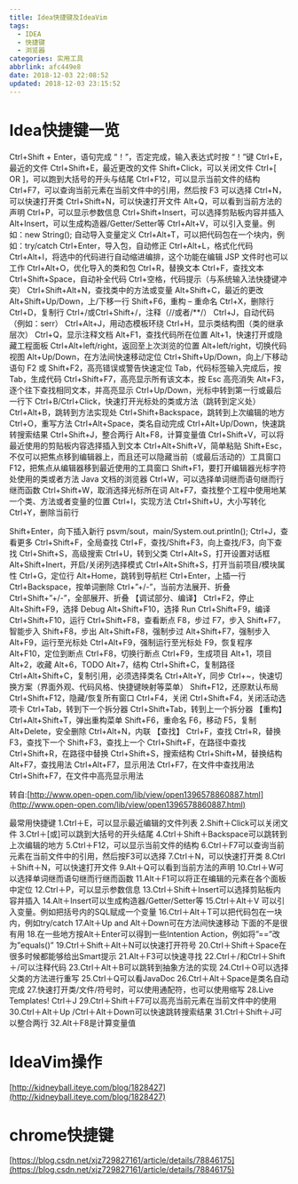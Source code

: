 ```yaml
---
title: Idea快捷键及IdeaVim
tags:
  - IDEA
  - 快捷键
  - 浏览器
categories: 实用工具
abbrlink: afc449e8
date: 2018-12-03 22:08:52
updated: 2018-12-03 23:15:52
---
```

# Idea快捷键一览
 Ctrl+Shift + Enter，语句完成
 “！”，否定完成，输入表达式时按 “！”键
 Ctrl+E，最近的文件
 Ctrl+Shift+E，最近更改的文件
 Shift+Click，可以关闭文件
 Ctrl+[ OR ]，可以跑到大括号的开头与结尾
 Ctrl+F12，可以显示当前文件的结构
 Ctrl+F7，可以查询当前元素在当前文件中的引用，然后按 F3 可以选择
 Ctrl+N，可以快速打开类
 Ctrl+Shift+N，可以快速打开文件
 Alt+Q，可以看到当前方法的声明
 Ctrl+P，可以显示参数信息
 Ctrl+Shift+Insert，可以选择剪贴板内容并插入
 Alt+Insert，可以生成构造器/Getter/Setter等
 Ctrl+Alt+V，可以引入变量。例如：new String(); 自动导入变量定义
 Ctrl+Alt+T，可以把代码包在一个块内，例如：try/catch
 Ctrl+Enter，导入包，自动修正
 Ctrl+Alt+L，格式化代码
 Ctrl+Alt+I，将选中的代码进行自动缩进编排，这个功能在编辑 JSP 文件时也可以工作
 Ctrl+Alt+O，优化导入的类和包
 Ctrl+R，替换文本
 Ctrl+F，查找文本
 Ctrl+Shift+Space，自动补全代码
 Ctrl+空格，代码提示（与系统输入法快捷键冲突）
 Ctrl+Shift+Alt+N，查找类中的方法或变量
 Alt+Shift+C，最近的更改
 Alt+Shift+Up/Down，上/下移一行
 Shift+F6，重构 – 重命名
 Ctrl+X，删除行
 Ctrl+D，复制行
 Ctrl+/或Ctrl+Shift+/，注释（//或者/**/）
 Ctrl+J，自动代码（例如：serr）
 Ctrl+Alt+J，用动态模板环绕
 Ctrl+H，显示类结构图（类的继承层次）
 Ctrl+Q，显示注释文档
 Alt+F1，查找代码所在位置
 Alt+1，快速打开或隐藏工程面板
 Ctrl+Alt+left/right，返回至上次浏览的位置
 Alt+left/right，切换代码视图
 Alt+Up/Down，在方法间快速移动定位
 Ctrl+Shift+Up/Down，向上/下移动语句
 F2 或 Shift+F2，高亮错误或警告快速定位
 Tab，代码标签输入完成后，按 Tab，生成代码
 Ctrl+Shift+F7，高亮显示所有该文本，按 Esc 高亮消失
 Alt+F3，逐个往下查找相同文本，并高亮显示
 Ctrl+Up/Down，光标中转到第一行或最后一行下
 Ctrl+B/Ctrl+Click，快速打开光标处的类或方法（跳转到定义处）
 Ctrl+Alt+B，跳转到方法实现处
 Ctrl+Shift+Backspace，跳转到上次编辑的地方
 Ctrl+O，重写方法
 Ctrl+Alt+Space，类名自动完成
 Ctrl+Alt+Up/Down，快速跳转搜索结果
 Ctrl+Shift+J，整合两行
 Alt+F8，计算变量值
 Ctrl+Shift+V，可以将最近使用的剪贴板内容选择插入到文本
 Ctrl+Alt+Shift+V，简单粘贴
 Shift+Esc，不仅可以把焦点移到编辑器上，而且还可以隐藏当前（或最后活动的）工具窗口
 F12，把焦点从编辑器移到最近使用的工具窗口
 Shift+F1，要打开编辑器光标字符处使用的类或者方法 Java 文档的浏览器
 Ctrl+W，可以选择单词继而语句继而行继而函数
 Ctrl+Shift+W，取消选择光标所在词
 Alt+F7，查找整个工程中使用地某一个类、方法或者变量的位置
 Ctrl+I，实现方法
 Ctrl+Shift+U，大小写转化
 Ctrl+Y，删除当前行
 
 
 Shift+Enter，向下插入新行
 psvm/sout，main/System.out.println(); Ctrl+J，查看更多
 Ctrl+Shift+F，全局查找
 Ctrl+F，查找/Shift+F3，向上查找/F3，向下查找
 Ctrl+Shift+S，高级搜索
 Ctrl+U，转到父类
 Ctrl+Alt+S，打开设置对话框
 Alt+Shift+Inert，开启/关闭列选择模式
 Ctrl+Alt+Shift+S，打开当前项目/模块属性
 Ctrl+G，定位行
 Alt+Home，跳转到导航栏
 Ctrl+Enter，上插一行
 Ctrl+Backspace，按单词删除
 Ctrl+”+/-”，当前方法展开、折叠
 Ctrl+Shift+”+/-”，全部展开、折叠
 【调试部分、编译】
 Ctrl+F2，停止
 Alt+Shift+F9，选择 Debug
 Alt+Shift+F10，选择 Run
 Ctrl+Shift+F9，编译
 Ctrl+Shift+F10，运行
 Ctrl+Shift+F8，查看断点
 F8，步过
 F7，步入
 Shift+F7，智能步入
 Shift+F8，步出
 Alt+Shift+F8，强制步过
 Alt+Shift+F7，强制步入
 Alt+F9，运行至光标处
 Ctrl+Alt+F9，强制运行至光标处
 F9，恢复程序
 Alt+F10，定位到断点
 Ctrl+F8，切换行断点
 Ctrl+F9，生成项目
 Alt+1，项目
 Alt+2，收藏
 Alt+6，TODO
 Alt+7，结构
 Ctrl+Shift+C，复制路径
 Ctrl+Alt+Shift+C，复制引用，必须选择类名
 Ctrl+Alt+Y，同步
 Ctrl+~，快速切换方案（界面外观、代码风格、快捷键映射等菜单）
 Shift+F12，还原默认布局
 Ctrl+Shift+F12，隐藏/恢复所有窗口
 Ctrl+F4，关闭
 Ctrl+Shift+F4，关闭活动选项卡
 Ctrl+Tab，转到下一个拆分器
 Ctrl+Shift+Tab，转到上一个拆分器
 【重构】
 Ctrl+Alt+Shift+T，弹出重构菜单
 Shift+F6，重命名
 F6，移动
 F5，复制
 Alt+Delete，安全删除
 Ctrl+Alt+N，内联
 【查找】
 Ctrl+F，查找
 Ctrl+R，替换
 F3，查找下一个
 Shift+F3，查找上一个
 Ctrl+Shift+F，在路径中查找
 Ctrl+Shift+R，在路径中替换
 Ctrl+Shift+S，搜索结构
 Ctrl+Shift+M，替换结构
 Alt+F7，查找用法
 Ctrl+Alt+F7，显示用法
 Ctrl+F7，在文件中查找用法
 Ctrl+Shift+F7，在文件中高亮显示用法
 
 转自:[http://www.open-open.com/lib/view/open1396578860887.html](http://www.open-open.com/lib/view/open1396578860887.html)
 
  
 最常用快捷键
 1.Ctrl＋E，可以显示最近编辑的文件列表
 2.Shift＋Click可以关闭文件
 3.Ctrl＋[或]可以跳到大括号的开头结尾
 4.Ctrl＋Shift＋Backspace可以跳转到上次编辑的地方
 5.Ctrl＋F12，可以显示当前文件的结构
 6.Ctrl＋F7可以查询当前元素在当前文件中的引用，然后按F3可以选择
 7.Ctrl＋N，可以快速打开类
 8.Ctrl＋Shift＋N，可以快速打开文件
 9.Alt＋Q可以看到当前方法的声明
 10.Ctrl＋W可以选择单词继而语句继而行继而函数
 11.Alt＋F1可以将正在编辑的元素在各个面板中定位
 12.Ctrl＋P，可以显示参数信息
 13.Ctrl＋Shift＋Insert可以选择剪贴板内容并插入
 14.Alt＋Insert可以生成构造器/Getter/Setter等
 15.Ctrl＋Alt＋V 可以引入变量。例如把括号内的SQL赋成一个变量
 16.Ctrl＋Alt＋T可以把代码包在一块内，例如try/catch
 17.Alt＋Up and Alt＋Down可在方法间快速移动
 下面的不是很有用
 18.在一些地方按Alt＋Enter可以得到一些Intention Action，例如将”==”改为”equals()”
 19.Ctrl＋Shift＋Alt＋N可以快速打开符号
 20.Ctrl＋Shift＋Space在很多时候都能够给出Smart提示
 21.Alt＋F3可以快速寻找
 22.Ctrl＋/和Ctrl＋Shift＋/可以注释代码
 23.Ctrl＋Alt＋B可以跳转到抽象方法的实现
 24.Ctrl＋O可以选择父类的方法进行重写
 25.Ctrl＋Q可以看JavaDoc
 26.Ctrl＋Alt＋Space是类名自动完成
 27.快速打开类/文件/符号时，可以使用通配符，也可以使用缩写
 28.Live Templates! Ctrl＋J
 29.Ctrl＋Shift＋F7可以高亮当前元素在当前文件中的使用
 30.Ctrl＋Alt＋Up /Ctrl＋Alt＋Down可以快速跳转搜索结果
 31.Ctrl＋Shift＋J可以整合两行
 32.Alt＋F8是计算变量值
 
 
 # IdeaVim操作
 
 [http://kidneyball.iteye.com/blog/1828427](http://kidneyball.iteye.com/blog/1828427)
 
 # chrome快捷键
 
[https://blog.csdn.net/xjz729827161/article/details/78846175](https://blog.csdn.net/xjz729827161/article/details/78846175)